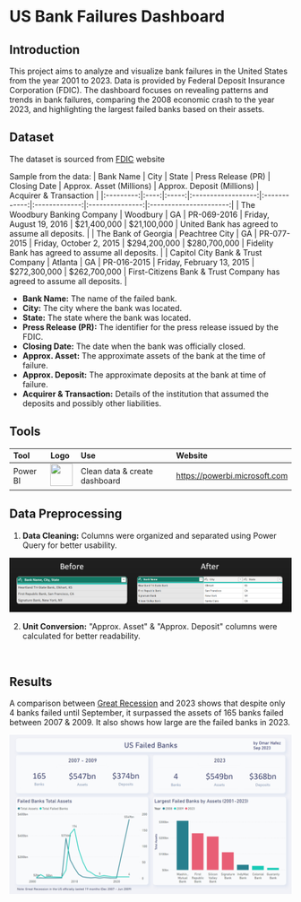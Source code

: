 # US Bank Failures Dashboard

## Introduction

This project aims to analyze and visualize bank failures in the United States from the year 2001 to 2023. Data is provided by Federal Deposit Insurance Corporation (FDIC). The dashboard focuses on revealing patterns and trends in bank failures, comparing the 2008 economic crash to the year 2023, and highlighting the largest failed banks based on their assets.

## Dataset

The dataset is sourced from [FDIC](https://www.fdic.gov/bank/historical/bank/index.html) website

Sample from the data:
| Bank Name | City | State | Press Release (PR) | Closing Date | Approx. Asset (Millions) | Approx. Deposit (Millions) | Acquirer & Transaction |
|:---------:|:----:|:-----:|:------------------:|:------------:|:-------------:|:---------------:|:----------------------:|
| The Woodbury Banking Company | Woodbury | GA | PR-069-2016 | Friday, August 19, 2016 | $21,400,000 | $21,100,000 | United Bank has agreed to assume all deposits. |
| The Bank of Georgia | Peachtree City | GA | PR-077-2015 | Friday, October 2, 2015 | $294,200,000 | $280,700,000 | Fidelity Bank has agreed to assume all deposits. |
| Capitol City Bank & Trust Company | Atlanta | GA | PR-016-2015 | Friday, February 13, 2015 | $272,300,000 | $262,700,000 | First-Citizens Bank & Trust Company has agreed to assume all deposits. |

- **Bank Name:** The name of the failed bank.
- **City:** The city where the bank was located.
- **State:** The state where the bank was located.
- **Press Release (PR):** The identifier for the press release issued by the FDIC.
- **Closing Date:** The date when the bank was officially closed.
- **Approx. Asset:** The approximate assets of the bank at the time of failure.
- **Approx. Deposit:** The approximate deposits at the bank at time of failure.
- **Acquirer & Transaction:** Details of the institution that assumed the deposits and possibly other liabilities.

## Tools

| Tool | Logo | Use | Website |
|:----------|:-----|:--------|:--------|
| Power BI | <img width="40" height="40" src="https://github.com/OmarHHafez/US_Failed_Banks/assets/28839003/143a2190-9658-4dc8-9491-d54996b8e36c">| Clean data & create dashboard | https://powerbi.microsoft.com |

## Data Preprocessing

1. **Data Cleaning:** Columns were organized and separated using Power Query for better usability.
<img width="929" src="./assets/images/Data_Cleaning.png">

<br>

2. **Unit Conversion:** "Approx. Asset" & "Approx. Deposit" columns were calculated for better readability.


<br>

## Results

A comparison between [Great Recession](https://en.wikipedia.org/wiki/Great_Recession) and 2023 shows that despite only 4 banks failed until September, it surpassed the assets of 165 banks failed between 2007 & 2009. It also shows how large are the failed banks in 2023. 

<img width="896" src="./assets/images/Dashboard.png">



